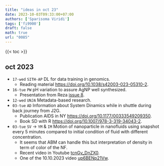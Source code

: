 ```yaml
---
title: "ideas in oct 23"
date: 2023-10-03T09:33:00+07:00
authors: ['Sparisoma Viridi']
tags: ['fi9900']
draft: false
math: true
url: "0085"
---
```

{{< toc >}}


## oct 2023
+ `17-wed` `SITH-AP` DL for data training in genomics.
  - Reading material https://doi.org/10.1038/s42003-023-05310-2.
+ `16-tue` `PW` pH variation to assure AgNP well synthesized.
  - Presentation from Reza [issue 8](https://github.com/rezafahri11/tugas-akhir/issues/8#issue-1943867235). 
+ `12-wed` `UNJA` Metadata-based research.
+ `03-tue` `AD` Information about System Dinamics while in shuttle during back journey from J2G.
  - Publication AIDS in NY https://doi.org/10.1177/00333549209350.
  - Book SD with R https://doi.org/10.1007/978-3-319-34043-2.
+ `03-tue` `SV` &rightarrow; `YM` & `IM` Motion of nanoparticle in nanofluids using snapshot every 5 minutes compared to initial condition of fluid with different concentration.
  - It seems that ABM can handle this but interpretation of density in term of color of the NF.
  - Recent video in Youtube [tcnGv_DnZX0](https://youtu.be/tcnGv_DnZX0).
  + One of the 10.10.2023 video [up6BENp21Vw](https://www.youtube.com/watch?v=up6BENp21Vw).
  